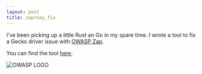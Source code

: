 ```yaml
---
layout: post
title: zaproxy_fix
---
```


I've been picking up a little Rust an Go in my spare time. I wrote a tool to fix a Gecko driver issue with [OWASP Zap](https://jpspadaro.github.io/git-wiki/ZAPROXY).

You can find the tool [here](https://github.com/jpspadaro/zaproxy_fix).

![OWASP LOGO](https://www.owasp.org/resources/assets/owasplogo.png)
